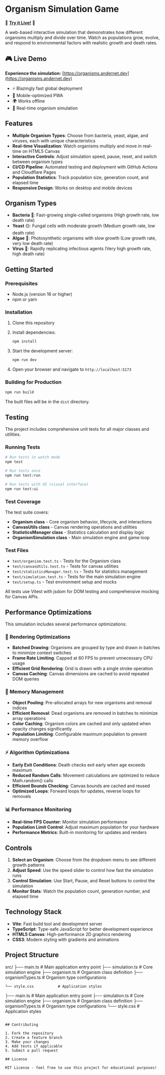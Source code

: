 # Organism Simulation Game

🌟 **[Try it Live!](https://organisms.andernet.dev)** 🌟

A web-based interactive simulation that demonstrates how different organisms multiply and divide over time. Watch as populations grow, evolve, and respond to environmental factors with realistic growth and death rates.

## 🎮 Live Demo

**Experience the simulation:** [https://organisms.andernet.dev](https://organisms.andernet.dev)

- ⚡ Blazingly fast global deployment
- 📱 Mobile-optimized PWA  
- 🌍 Works offline
- 🚀 Real-time organism simulation

## Features

- **Multiple Organism Types**: Choose from bacteria, yeast, algae, and viruses, each with unique characteristics
- **Real-time Visualization**: Watch organisms multiply and move in real-time on HTML5 Canvas
- **Interactive Controls**: Adjust simulation speed, pause, reset, and switch between organism types
- **CI/CD Pipeline**: Automated testing and deployment with GitHub Actions and Cloudflare Pages
- **Population Statistics**: Track population size, generation count, and elapsed time
- **Responsive Design**: Works on desktop and mobile devices

## Organism Types

- **Bacteria** 🦠: Fast-growing single-celled organisms (High growth rate, low death rate)
- **Yeast** 🟡: Fungal cells with moderate growth (Medium growth rate, low death rate)
- **Algae** 🔵: Photosynthetic organisms with slow growth (Low growth rate, very low death rate)
- **Virus** 🔴: Rapidly replicating infectious agents (Very high growth rate, high death rate)

## Getting Started

### Prerequisites

- Node.js (version 16 or higher)
- npm or yarn

### Installation

1. Clone this repository
2. Install dependencies:

   ```bash
   npm install
   ```

3. Start the development server:

   ```bash
   npm run dev
   ```

4. Open your browser and navigate to `http://localhost:5173`

### Building for Production

```bash
npm run build
```

The built files will be in the `dist` directory.

## Testing

The project includes comprehensive unit tests for all major classes and utilities.

### Running Tests

```bash
# Run tests in watch mode
npm test

# Run tests once
npm run test:run

# Run tests with UI (visual interface)
npm run test:ui
```

### Test Coverage

The test suite covers:

- **Organism class** - Core organism behavior, lifecycle, and interactions
- **CanvasUtils class** - Canvas rendering operations and utilities  
- **StatisticsManager class** - Statistics calculation and display logic
- **OrganismSimulation class** - Main simulation engine and game loop

### Test Files

- `test/organism.test.ts` - Tests for the Organism class
- `test/canvasUtils.test.ts` - Tests for canvas utilities
- `test/statisticsManager.test.ts` - Tests for statistics management
- `test/simulation.test.ts` - Tests for the main simulation engine
- `test/setup.ts` - Test environment setup and mocks

All tests use Vitest with jsdom for DOM testing and comprehensive mocking for Canvas APIs.

## Performance Optimizations

This simulation includes several performance optimizations:

### 🚀 **Rendering Optimizations**

- **Batched Drawing**: Organisms are grouped by type and drawn in batches to minimize context switches
- **Frame Rate Limiting**: Capped at 60 FPS to prevent unnecessary CPU usage
- **Efficient Grid Rendering**: Grid is drawn with a single stroke operation
- **Canvas Caching**: Canvas dimensions are cached to avoid repeated DOM queries

### 🧠 **Memory Management**

- **Object Pooling**: Pre-allocated arrays for new organisms and removal indices
- **Efficient Removal**: Dead organisms are removed in batches to minimize array operations
- **Color Caching**: Organism colors are cached and only updated when opacity changes significantly
- **Population Limiting**: Configurable maximum population to prevent memory overflow

### ⚡ **Algorithm Optimizations**

- **Early Exit Conditions**: Death checks exit early when age exceeds maximum
- **Reduced Random Calls**: Movement calculations are optimized to reduce Math.random() calls
- **Efficient Bounds Checking**: Canvas bounds are cached and reused
- **Optimized Loops**: Forward loops for updates, reverse loops for removals

### 📊 **Performance Monitoring**

- **Real-time FPS Counter**: Monitor simulation performance
- **Population Limit Control**: Adjust maximum population for your hardware
- **Performance Metrics**: Built-in monitoring for updates and renders

## Controls

1. **Select an Organism**: Choose from the dropdown menu to see different growth patterns
2. **Adjust Speed**: Use the speed slider to control how fast the simulation runs
3. **Control Simulation**: Use Start, Pause, and Reset buttons to control the simulation
4. **Monitor Stats**: Watch the population count, generation number, and elapsed time

## Technology Stack

- **Vite**: Fast build tool and development server
- **TypeScript**: Type-safe JavaScript for better development experience
- **HTML5 Canvas**: High-performance 2D graphics rendering
- **CSS3**: Modern styling with gradients and animations

## Project Structure

src/
├── main.ts              # Main application entry point
├── simulation.ts        # Core simulation engine
├── organism.ts          # Organism class definition
├── organismTypes.ts     # Organism type configurations

```text
└── style.css           # Application styles
```

├── main.ts              # Main application entry point
├── simulation.ts        # Core simulation engine
├── organism.ts          # Organism class definition
├── organismTypes.ts     # Organism type configurations
└── style.css           # Application styles

```text

## Contributing

1. Fork the repository
2. Create a feature branch
3. Make your changes
4. Add tests if applicable
5. Submit a pull request

## License

MIT License - feel free to use this project for educational purposes!

